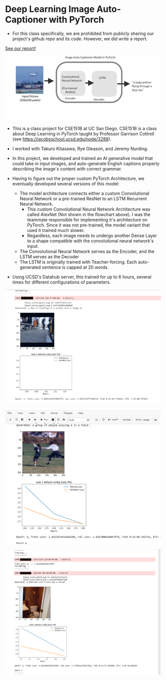 # Deep Learning Image Auto-Captioner with PyTorch

* For this class specifically, we are prohibited from publicly sharing our project's github repo and its code. However, we did write a report.

[See our report!](/images/images_cse151b/cse151b_repport.pdf)

![](/images/images_cse151b/image_autocaptioner.png)

* This is a class project for CSE151B at UC San Diego. CSE151B is a class about Deep Learning in PyTorch taught by Professor Garrison Cottrell
(see https://jacobsschool.ucsd.edu/node/3288).

*  I worked with Takuro Kitasawa, Rye Gleason, and Jeremy Nurding.
* In this project, we developed and trained an AI generative model that could take in input images, and auto-generate English captions properly describing the image's content with correct grammar.
* Having to figure out the proper custom PyTorch Architecture, we eventually developed several versions of this model:
    * The model architecture connects either a custom Convolutional Neural Network or a pre-trained ResNet to an LSTM Recurrent Neural Network.
         * This custom Convolutional Neural Network Architecture was called AlexNet (Not shown in the flowchart above). I was the teammate responsible for implementing it's architecture on PyTorch. Since it was not pre-trained, the model variant that used it trained much slower.
         * Regardless, each image needs to undergo another Dense Layer to a shape compatible with the convolutional neural network's input.
    * The Convolutional Neural Network serves as the Encoder, and the LSTM serves as the Decoder
    * The LSTM is originally trained with Teacher-forcing. Each auto-generated sentence is capped at 20 words.
* Using UCSD's Datahub server, this trained for up to 6 hours, several times for different configurations of parameters.


![](/images/images_cse151b/image3.png)

![](/images/images_cse151b/image2.png)

![](/images/images_cse151b/image1.png)



